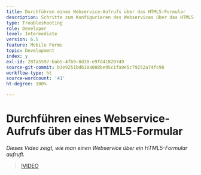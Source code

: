 ```yaml
---
title: Durchführen eines Webservice-Aufrufs über das HTML5-Formular
description: Schritte zum Konfigurieren des Webservices über das HTML5-Formular
type: Troubleshooting
role: Developer
level: Intermediate
version: 6.5
feature: Mobile Forms
topic: Development
index: y
exl-id: 28fa5597-bab5-4fb9-8d30-e9fd41820749
source-git-commit: b3e9251bdb18a008be95c1fa9e5c79252a74fc98
workflow-type: ht
source-wordcount: '41'
ht-degree: 100%

---
```


# Durchführen eines Webservice-Aufrufs über das HTML5-Formular

*Dieses Video zeigt, wie man einen Webservice über ein HTML5-Formular aufruft.*

>[!VIDEO](https://video.tv.adobe.com/v/335505?quality=12&learn=on)
